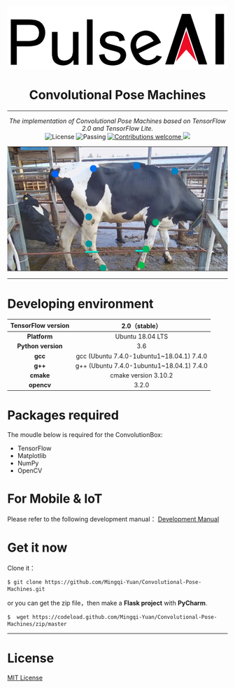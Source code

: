 <div align='center'>
    <img src= 'https://github.com/Mingqi-Yuan/ADMP/blob/master/example/pulseai_logo.png'>
</div>

<h1 align="center">
  Convolutional Pose Machines
</h1>

---
<p align="center">
    <em>The implementation of Convolutional Pose Machines based on TensorFlow 2.0 and TensorFlow Lite.</em>
    <br>
    <a>
        <img src="https://img.shields.io/badge/License-MIT-blue.svg" alt="License"> 
    </a>
    <a>
        <img src="https://img.shields.io/badge/build-passing-brightgreen.svg" alt="Passing">
    </a>
    <a href="https://github.com/pyecharts/pyecharts/pulls">
        <img src="https://img.shields.io/badge/contributions-welcome-brightgreen.svg?style=flat" alt="Contributions welcome">
    </a>
    <a href="https://pypi.org/project/pyecharts/">
        <img src="https://img.shields.io/badge/python-3.x-blue.svg" >
    </a>
</p>
<div align='center'>
    <img src= 'https://github.com/Mingqi-Yuan/Convolutional-Pose-Machines/blob/master/20191101162058695.png'>
</div>

---
# Developing environment
|TensorFlow version  | 2.0（stable） |
|:--:|:--:|
|**Platform**|Ubuntu 18.04 LTS |
|  **Python version** |3.6  |
|**gcc**|gcc (Ubuntu 7.4.0-1ubuntu1~18.04.1) 7.4.0|
|**g++**|g++ (Ubuntu 7.4.0-1ubuntu1~18.04.1) 7.4.0|
|**cmake**|cmake version 3.10.2|
|**opencv**|3.2.0|

# Packages required
The moudle below is required for the ConvolutionBox:


* TensorFlow
* Matplotlib
* NumPy
* OpenCV

# For Mobile & IoT
Please refer to the following development manual：
[Development Manual](https://github.com/Mingqi-Yuan/Convolutional-Pose-Machines/blob/master/TensorFLow%20Lite%20%E5%BC%80%E5%8F%91%E6%89%8B%E5%86%8C%EF%BC%881.1%EF%BC%89.html)

# Get it now
Clone it：
```
$ git clone https://github.com/Mingqi-Yuan/Convolutional-Pose-Machines.git
```
or  you can get the zip file，then make a  **Flask project** with **PyCharm**.
```
$  wget https://codeload.github.com/Mingqi-Yuan/Convolutional-Pose-Machines/zip/master
```
---

# License
[MIT License](LICENSE)

